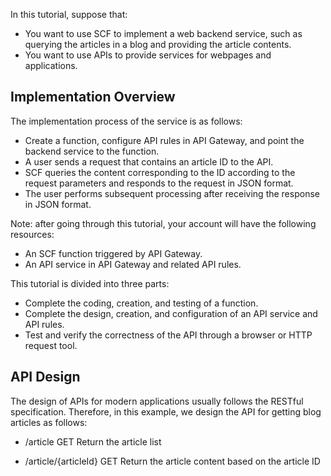 In this tutorial, suppose that:
- You want to use SCF to implement a web backend service, such as querying the articles in a blog and providing the article contents.
- You want to use APIs to provide services for webpages and applications.

## Implementation Overview

The implementation process of the service is as follows:

- Create a function, configure API rules in API Gateway, and point the backend service to the function.
- A user sends a request that contains an article ID to the API.
- SCF queries the content corresponding to the ID according to the request parameters and responds to the request in JSON format.
- The user performs subsequent processing after receiving the response in JSON format.


Note: after going through this tutorial, your account will have the following resources:

- An SCF function triggered by API Gateway.
- An API service in API Gateway and related API rules.

This tutorial is divided into three parts:

- Complete the coding, creation, and testing of a function.
- Complete the design, creation, and configuration of an API service and API rules.
- Test and verify the correctness of the API through a browser or HTTP request tool.

## API Design

The design of APIs for modern applications usually follows the RESTful specification. Therefore, in this example, we design the API for getting blog articles as follows:

* /article GET
Return the article list

* /article/{articleId} GET
Return the article content based on the article ID


